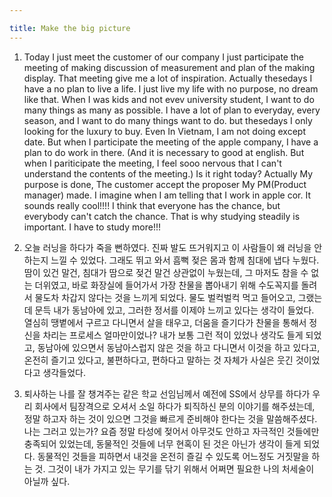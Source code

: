 ```yaml
---

title: Make the big picture
---
```


1. Today I just meet the customer of our company <!--(Because Our company is B2B company, the apple coperitive is the our custom).--> I just participate the meeting of making discussion of measurement and plan of the making display. That meeting give me a lot of inspiration. Actually thesedays I have a no plan to live a life. I just live my life with no purpose, no dream like that. When I was kids and not evev university student, I want to do many things as many as possible. I have a lot of plan to everyday, every season, and I want to do many things want to do. but thesedays I only looking for the luxury to buy. Even In Vietnam, I am not doing except date. But when I participate the meeting of the apple company, I have a plan to do work in there. (And it is necessary to good at english. But when I pariticipate the meeting, I feel sooo nervous that I can't understand the contents of the meeting.) Is it right today? Actually My purpose is done, The customer accept the proposer My PM(Product manager) made. I imagine when I am telling that I work in apple cor. It sounds really cool!!!! I think that everyone has the chance, but everybody can't catch the chance. That is why studying steadily is important. I have to study more!!!

2. 오늘 러닝을 하다가 죽을 뻔하였다. 진짜 발도 뜨거워지고 이 사람들이 왜 러닝을 안하는지 느낄 수 있었다. 그래도 뛰고 와서 흠뻑 젖은 몸과 함께 침대에 냅다 누웠다. 땀이 있건 말건, 침대가 땀으로 젖건 말건 상관없이 누웠는데, 그 마저도 참을 수 없는 더위였고, 바로 화장실에 들어가서 가장 찬물을 뽑아내기 위해 수도꼭지를 돌려서 물도차 차갑지 않다는 것을 느끼게 되었다. 물도 벌컥벌컥 먹고 들어오고, 그랬는데 문득 내가 동남아에 있고, 그러한 정서를 이제야 느끼고 있다는 생각이 들었다. 열심히 땡볕에서 구르고 다니면서 살을 태우고, 더움을 즐기다가 찬물을 통해서 정신을 차리는 프로세스 얼마만이었나? 내가 보통 그런 적이 있었나 생각도 들게 되었고, 동남아에 있으면서 동남아스럽지 않은 것을 하고 다니면서 이것을 하고 있다고, 온전히 즐기고 있다고, 불편하다고, 편하다고 말하는 것 자체가 사실은 웃긴 것이었다고 생각들었다.

3. 퇴사하는 나를 잘 챙겨주는 같은 학교 선임님께서 예전에 SS에서 상무를 하다가 우리 회사에서 팀장격으로 오셔서 소일 하다가 퇴직하신 분의 이야기를 해주셨는데, 정말 하고자 하는 것이 있으면 그것을 빠르게 준비해야 한다는 것을 말씀해주셨다. 나는 그러고 있는가? 요즘 정말 타성에 젖어서 아무것도 안하고 자극적인 것들에만 충족되어 있었는데, 동물적인 것들에 너무 현혹이 된 것은 아닌가 생각이 들게 되었다. 동물적인 것들을 피하면서 내것을 온전히 즐길 수 있도록 어느정도 거짓말을 하는 것. 그것이 내가 가지고 있는 무기를 닦기 위해서 어쩌면 필요한 나의 처세술이 아닐까 싶다.